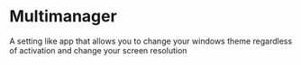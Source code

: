 # Multimanager
 A setting like app that allows you to change your windows theme regardless of activation and change your screen resolution
